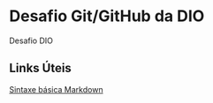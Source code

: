 # Desafio Git/GitHub da DIO
Desafio DIO

## Links Úteis 
[Sintaxe básica Markdown](https://www.markdownguide.org/basic-syntax/)
